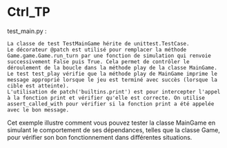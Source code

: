 # Ctrl_TP

test_main.py :

    La classe de test TestMainGame hérite de unittest.TestCase.
    Le décorateur @patch est utilisé pour remplacer la méthode Game.game.Game.run_turn par une fonction de simulation qui renvoie successivement False puis True. Cela permet de contrôler le déroulement de la boucle dans la méthode play de la classe MainGame.
    Le test test_play vérifie que la méthode play de MainGame imprime le message approprié lorsque le jeu est terminé avec succès (lorsque la cible est atteinte).
    L'utilisation de patch('builtins.print') est pour intercepter l'appel à la fonction print et vérifier qu'elle est correcte. On utilise assert_called_with pour vérifier si la fonction print a été appelée avec le bon message.

Cet exemple illustre comment vous pouvez tester la classe MainGame en simulant le comportement de ses dépendances, telles que la classe Game, pour vérifier son bon fonctionnement dans différentes situations.

